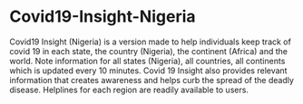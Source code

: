 # Covid19-Insight-Nigeria

Covid19 Insight (Nigeria) is a version made to help individuals keep track of covid 19 in each state, the country (Nigeria), the continent (Africa) and the world.
Note information for all states (Nigeria), all countries, all continents which is updated every 10 minutes. Covid 19 Insight also provides relevant information that creates awareness and helps curb the spread of the deadly disease. Helplines for each region are readily available to users.
